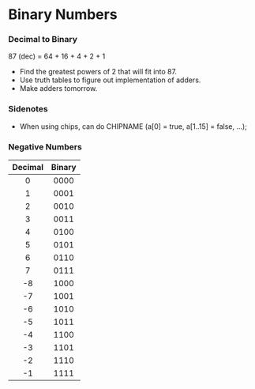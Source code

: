 # Binary Numbers

### Decimal to Binary

87 (dec) = 64 + 16 + 4 + 2 + 1
+ Find the greatest powers of 2 that will fit into 87.
+ Use truth tables to figure out implementation of adders.
+ Make adders tomorrow.

### Sidenotes

+ When using chips, can do CHIPNAME (a[0] = true, a[1..15] = false, ...);

### Negative Numbers

|Decimal|Binary|
|:-:    |:-:   |
|0      |0000  |
|1      |0001  |
|2      |0010  |
|3      |0011  |
|4      |0100  |
|5      |0101  |
|6      |0110  |
|7      |0111  |
|-8     |1000  |
|-7     |1001  |
|-6     |1010  |
|-5     |1011  |
|-4     |1100  |
|-3     |1101  |
|-2     |1110  |
|-1     |1111  |
